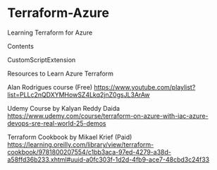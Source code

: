 # Terraform-Azure

Learning Terraform for Azure 

Contents

CustomScriptExtension

Resources to Learn Azure Terraform 

Alan Rodrigues course (Free) 
https://www.youtube.com/playlist?list=PLLc2nQDXYMHowSZ4Lkq2jnZ0gsJL3ArAw 

Udemy Course by Kalyan Reddy Daida
https://www.udemy.com/course/terraform-on-azure-with-iac-azure-devops-sre-real-world-25-demos 

Terraform Cookbook by Mikael Krief (Paid) 
https://learning.oreilly.com/library/view/terraform-cookbook/9781800207554/c1bb3aca-97ed-4279-a38d-a58ffd36b233.xhtml#uuid-a0fc303f-1d2d-4fb9-ace7-48cbd3c24f33 

